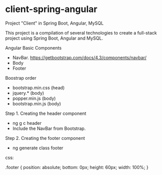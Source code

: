 # client-spring-angular
Project "Client" in Spring Boot, Angular, MySQL


This project is a compilation of several technologies to create a full-stack project using Spring Boot, Angular and MySQL.


Angular Basic Components
- NavBar. https://getbootstrap.com/docs/4.3/components/navbar/
- Body
- Footer


Boostrap order
- bootstrap.min.css (head)
- jquery.* (body)
- popper.min.js (body)
- bootstrap.min.js (body)

Step 1. Creating the header component
- ng g c header
- Include the NavBar from Bootstrap.

Step 2. Creating the footer component
- ng generate class footer

css:

.footer {
  position: absolute;
  bottom: 0px;
  height: 60px;
  width: 100%;
}




